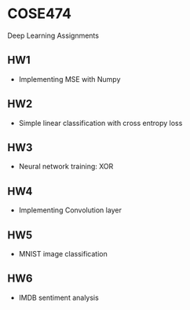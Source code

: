 # COSE474
Deep Learning Assignments

## HW1
- Implementing MSE with Numpy

## HW2
- Simple linear classification with cross entropy loss

## HW3
- Neural network training: XOR

## HW4
- Implementing Convolution layer

## HW5
- MNIST image classification

## HW6
- IMDB sentiment analysis
